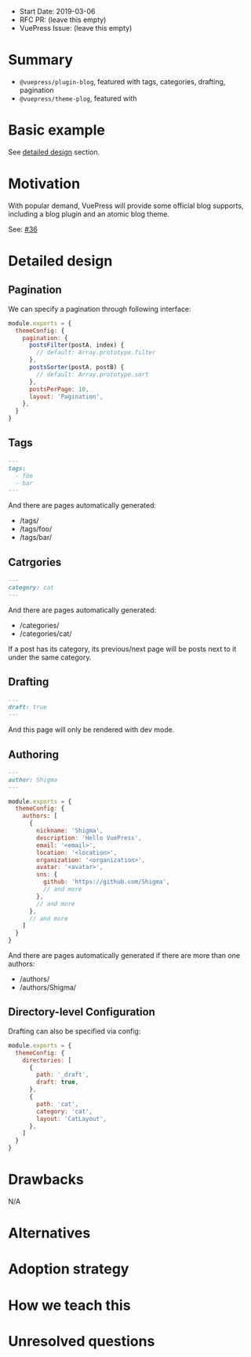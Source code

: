 - Start Date: 2019-03-06
- RFC PR: (leave this empty)
- VuePress Issue: (leave this empty)

# Summary

- `@vuepress/plugin-blog`, featured with tags, categories, drafting, pagination
- `@vuepress/theme-plog`, featured with

# Basic example

See [detailed design](#detailed-design) section.

# Motivation

With popular demand, VuePress will provide some official blog supports, including a blog plugin and an atomic blog theme.

See: [#36](https://github.com/vuejs/vuepress/issues/36)

# Detailed design

## Pagination

We can specify a pagination through following interface:

```js
module.exports = {
  themeConfig: {
    pagination: {
      postsFilter(postA, index) {
        // default: Array.prototype.filter
      },
      postsSorter(postA, postB) {
        // default: Array.prototype.sort
      },
      postsPerPage: 10,
      layout: 'Pagination',
    },
  }
}
```

## Tags

```md
---
tags:
  - foo
  - bar
---
```

And there are pages automatically generated:

- /tags/
- /tags/foo/
- /tags/bar/

## Catrgories

```md
---
category: cat
---
```

And there are pages automatically generated:

- /categories/
- /categories/cat/

If a post has its category, its previous/next page will be posts next to it under the same category.

## Drafting

```md
---
draft: true
---
```

And this page will only be rendered with dev mode.

## Authoring

```md
---
author: Shigma
---
```

```js
module.exports = {
  themeConfig: {
    authors: [
      {
        nickname: 'Shigma',
        description: 'Hello VuePress',
        email: '<email>',
        location: '<location>',
        organization: '<organization>',
        avatar: '<avatar>',
        sns: {
          github: 'https://github.com/Shigma',
          // and more
        },
        // and more
      },
      // and more
    ]
  }
}
```

And there are pages automatically generated if there are more than one authors:

- /authors/
- /authors/Shigma/

## Directory-level Configuration

Drafting can also be specified via config:

```js
module.exports = {
  themeConfig: {
    directories: [
      {
        path: '_draft',
        draft: true,
      },
      {
        path: 'cat',
        category: 'cat',
        layout: 'CatLayout',
      },
    ]
  }
}
```

# Drawbacks

N/A

# Alternatives



# Adoption strategy



# How we teach this



# Unresolved questions


